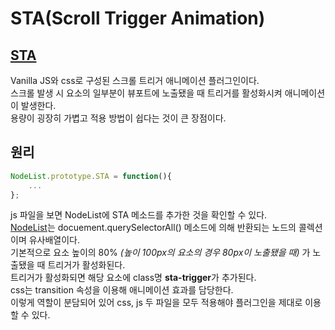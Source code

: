 # **STA(Scroll Trigger Animation)**

<!-- ![](https://cdn.jsdelivr.net/gh/fe-jw/J-Web/post/220520/thumb.jpg) -->

## **[STA](https://fe-jw.github.io/STA/)**
Vanilla JS와 css로 구성된 스크롤 트리거 애니메이션 플러그인이다.<br>스크롤 발생 시 요소의 일부분이 뷰포트에 노출됐을 때 트리거를 활성화시켜 애니메이션이 발생한다.<br>용량이 굉장히 가볍고 적용 방법이 쉽다는 것이 큰 장점이다.

## **원리**

```javascript
NodeList.prototype.STA = function(){
    ...
};
```
js 파일을 보면 NodeList에 STA 메소드를 추가한 것을 확인할 수 있다.<br>
[NodeList](https://developer.mozilla.org/ko/docs/Web/API/NodeList)는 docuement.querySelectorAll() 메소드에 의해 반환되는 노드의 콜렉션이며 유사배열이다.<br>
기본적으로 요소 높이의 80% _(높이 100px의 요소의 경우 80px이 노출됐을 때)_ 가 노출됐을 때 트리거가 활성화된다.<br>
트리거가 활성화되면 해당 요소에 class명 **sta-trigger**가 추가된다.<br>
css는 transition 속성을 이용해 애니메이션 효과를 담당한다.<br>
이렇게 역할이 분담되어 있어 css, js 두 파일을 모두 적용해야 플러그인을 제대로 이용할 수 있다.